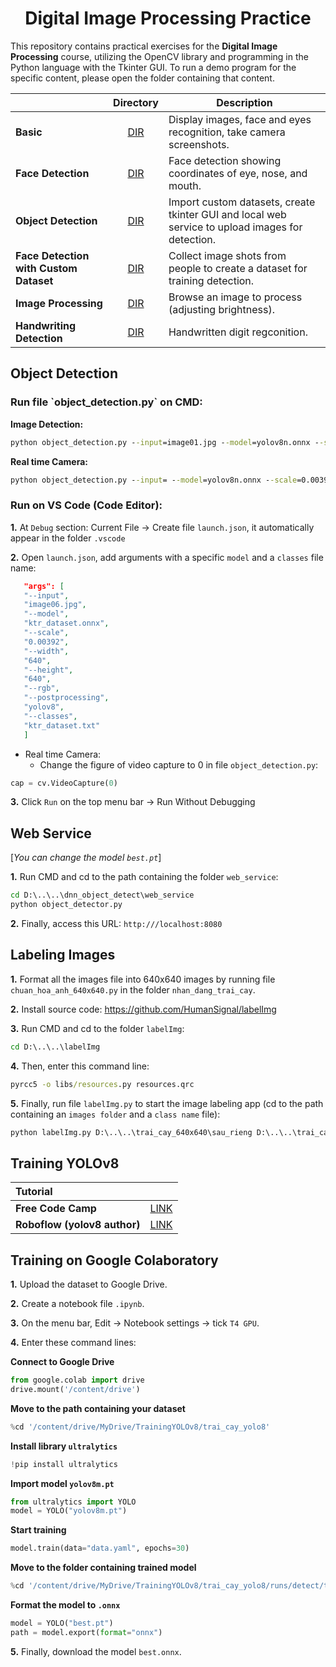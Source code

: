 <h1 align="center">Digital Image Processing Practice</h1>

This repository contains practical exercises for the **Digital Image Processing** course, utilizing the OpenCV library and programming in the Python language with the Tkinter GUI. To run a demo program for the specific content, please open the folder containing that content.

|                                        |                                                  Directory                                                  | Description                                                                                      |
| :------------------------------------- | :---------------------------------------------------------------------------------------------------------: | ------------------------------------------------------------------------------------------------ |
| **Basic**                              |            [DIR](https://github.com/kaytervn/Digital-Image-Processing-Practice/tree/main/co_ban)            | Display images, face and eyes recognition, take camera screenshots.                              |
| **Face Detection**                     |       [DIR](https://github.com/kaytervn/Digital-Image-Processing-Practice/tree/main/dnn_face_detect)        | Face detection showing coordinates of eye, nose, and mouth.                                      |
| **Object Detection**                   |      [DIR](https://github.com/kaytervn/Digital-Image-Processing-Practice/tree/main/dnn_object_detect)       | Import custom datasets, create tkinter GUI and local web service to upload images for detection. |
| **Face Detection with Custom Dataset** |   [DIR](https://github.com/kaytervn/Digital-Image-Processing-Practice/tree/main/nhan_dang_khuon_mat_onnx)   | Collect image shots from people to create a dataset for training detection.                      |
| **Image Processing**                   |          [DIR](https://github.com/kaytervn/Digital-Image-Processing-Practice/tree/main/xu_ly_anh)           | Browse an image to process (adjusting brightness).                                               |
| **Handwriting Detection**              | [DIR](https://github.com/kaytervn/Digital-Image-Processing-Practice/tree/main/nhan_dang_chu_viet_tay_mnist) | Handwritten digit regconition.                                                                   |

<h2>Object Detection</h2>

<h3>Run file `object_detection.py` on CMD:</h3>

**Image Detection:**

```cmd
python object_detection.py --input=image01.jpg --model=yolov8n.onnx --scale=0.00392 --width=640 --height=640 --rgb --postprocessing=yolov8 --classes=object_detection_classes_yolo.txt
```

**Real time Camera:**

```cmd
python object_detection.py --input= --model=yolov8n.onnx --scale=0.00392 --width=640 --height=640 --rgb --postprocessing=yolov8 --classes=object_detection_classes_yolo.txt
```

<h3>Run on VS Code (Code Editor):</h3>

**1.** At `Debug` section: Current File -> Create file `launch.json`, it automatically appear in the folder `.vscode`

**2.** Open `launch.json`, add arguments with a specific `model` and a `classes` file name:

```json
   "args": [
   "--input",
   "image06.jpg",
   "--model",
   "ktr_dataset.onnx",
   "--scale",
   "0.00392",
   "--width",
   "640",
   "--height",
   "640",
   "--rgb",
   "--postprocessing",
   "yolov8",
   "--classes",
   "ktr_dataset.txt"
   ]
```

- Real time Camera:
  - Change the figure of video capture to 0 in file `object_detection.py`:

```py
cap = cv.VideoCapture(0)
```

**3.** Click `Run` on the top menu bar -> Run Without Debugging

<h2>Web Service</h2>

[<i>You can change the model `best.pt`</i>]

**1.** Run CMD and cd to the path containing the folder `web_service`:

```cmd
cd D:\..\..\dnn_object_detect\web_service
python object_detector.py
```

**2.** Finally, access this URL: `http:///localhost:8080`

<h2>Labeling Images</h2>

**1.** Format all the images file into 640x640 images by running file `chuan_hoa_anh_640x640.py` in the folder `nhan_dang_trai_cay`.

**2.** Install source code: https://github.com/HumanSignal/labelImg

**3.** Run CMD and cd to the folder `labelImg`:

```cmd
cd D:\..\..\labelImg
```

**4.** Then, enter this command line:

```cmd
pyrcc5 -o libs/resources.py resources.qrc
```

**5.** Finally, run file `labelImg.py` to start the image labeling app (cd to the path containing an `images folder` and a `class name` file):

```cmd
python labelImg.py D:\..\..\trai_cay_640x640\sau_rieng D:\..\..\trai_cay.txt
```

<h2>Training YOLOv8</h2>

| Tutorial                     |                                                                                                                                                                        |
| :--------------------------- | :--------------------------------------------------------------------------------------------------------------------------------------------------------------------- |
| **Free Code Camp**           | [LINK](https://www.freecodecamp.org/news/how-to-detect-objects-in-images-using-yolov8/)                                                                                |
| **Roboflow (yolov8 author)** | [LINK](https://colab.research.google.com/github/roboflow-ai/notebooks/blob/main/notebooks/train-yolov8-object-detection-on-custom-dataset.ipynb#scrollTo=FyRdDYkqAKN4) |

<h2>Training on Google Colaboratory</h2>

**1.** Upload the dataset to Google Drive.

**2.** Create a notebook file `.ipynb`.

**3.** On the menu bar, Edit -> Notebook settings -> tick `T4 GPU`.

**4.** Enter these command lines:

**Connect to Google Drive**

```py
from google.colab import drive
drive.mount('/content/drive')
```

**Move to the path containing your dataset**

```py
%cd '/content/drive/MyDrive/TrainingYOLOv8/trai_cay_yolo8'
```

**Install library `ultralytics`**

```py
!pip install ultralytics
```

**Import model `yolov8m.pt`**

```py
from ultralytics import YOLO
model = YOLO("yolov8m.pt")
```

**Start training**

```py
model.train(data="data.yaml", epochs=30)
```

**Move to the folder containing trained model**

```py
%cd '/content/drive/MyDrive/TrainingYOLOv8/trai_cay_yolo8/runs/detect/train2/weights'
```

**Format the model to `.onnx`**

```py
model = YOLO("best.pt")
path = model.export(format="onnx")
```

**5.** Finally, download the model `best.onnx`.
